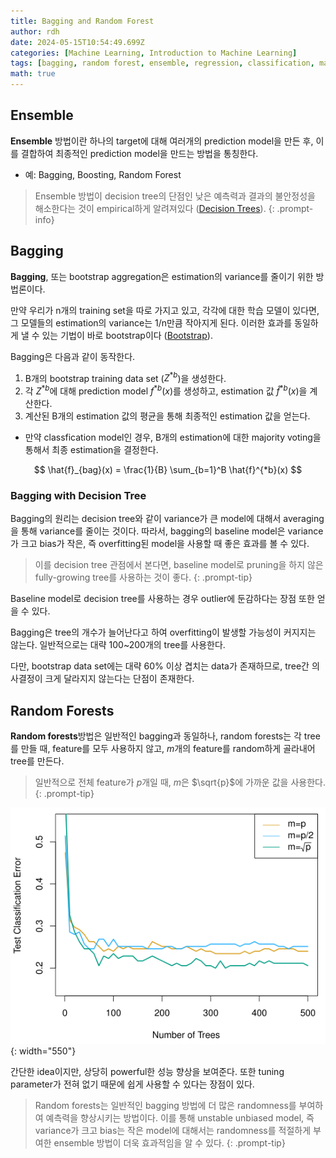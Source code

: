```yaml
---
title: Bagging and Random Forest
author: rdh
date: 2024-05-15T10:54:49.699Z
categories: [Machine Learning, Introduction to Machine Learning]
tags: [bagging, random forest, ensemble, regression, classification, machine learning]
math: true
---
```

## Ensemble
**Ensemble** 방법이란 하나의 target에 대해 여러개의 prediction model을 만든 후, 이를 결합하여 최종적인 prediction model을 만드는 방법을 통칭한다.

* 예: Bagging, Boosting, Random Forest

> Ensemble 방법이 decision tree의 단점인 낮은 예측력과 결과의 불안정성을 해소한다는 것이 empirical하게 알려져있다 ([Decision Trees](https://rohdonghyun.github.io/posts/Decision-Trees/)).
{: .prompt-info}

## Bagging
**Bagging**, 또는 bootstrap aggregation은 estimation의 variance를 줄이기 위한 방법론이다.

만약 우리가 n개의 training set을 따로 가지고 있고, 각각에 대한 학습 모델이 있다면, 그 모델들의 estimation의 variance는 1/n만큼 작아지게 된다. 이러한 효과를 동일하게 낼 수 있는 기법이 바로 bootstrap이다 ([Bootstrap](https://rohdonghyun.github.io/posts/Bootstrap/)). 

Bagging은 다음과 같이 동작한다.

1. B개의 bootstrap training data set ($Z^{\ast b}$)을 생성한다. 
2. 각 $Z^{\ast b}$에 대해 prediction model $f^{*b}(x)$를 생성하고, estimation 값 $\hat{f}^{*b}(x)$을 계산한다.
3. 계산된 B개의 estimation 값의 평균을 통해 최종적인 estimation 값을 얻는다.
  * 만약 classfication model인 경우, B개의 estimation에 대한 majority voting을 통해서 최종 estimation을 결정한다.

$$
\hat{f}_{bag}(x) = \frac{1}{B} \sum_{b=1}^B \hat{f}^{*b}(x)
$$

### Bagging with Decision Tree
Bagging의 원리는 decision tree와 같이 variance가 큰 model에 대해서 averaging을 통해 variance를 줄이는 것이다. 따라서, bagging의 baseline model은 variance가 크고 bias가 작은, 즉 overfitting된 model을 사용할 때 좋은 효과를 볼 수 있다.

> 이를 decision tree 관점에서 본다면, baseline model로 pruning을 하지 않은 fully-growing tree를 사용하는 것이 좋다.
{: .prompt-tip}

Baseline model로 decision tree를 사용하는 경우 outlier에 둔감하다는 장점 또한 얻을 수 있다.

Bagging은 tree의 개수가 늘어난다고 하여 overfitting이 발생할 가능성이 커지지는 않는다. 일반적으로는 대략 100~200개의 tree를 사용한다.

다만, bootstrap data set에는 대략 60% 이상 겹치는 data가 존재하므로, tree간 의사결정이 크게 달라지지 않는다는 단점이 존재한다.

## Random Forests
**Random forests**방법은 일반적인 bagging과 동일하나, random forests는 각 tree를 만들 때, feature를 모두 사용하지 않고, $m$개의 feature를 random하게 골라내어 tree를 만든다.

> 일반적으로 전체 feature가 $p$개일 때, $m$은 $\sqrt{p}$에 가까운 값을 사용한다. 
{: .prompt-tip}

![](/assets/img/bagging-and-random-forest-01.png){: width="550"}

간단한 idea이지만, 상당히 powerful한 성능 향상을 보여준다. 또한 tuning parameter가 전혀 없기 때문에 쉽게 사용할 수 있다는 장점이 있다.

> Random forests는 일반적인 bagging 방법에 더 많은 randomness를 부여하여 예측력을 향상시키는 방법이다. 이를 통해 unstable unbiased model, 즉 variance가 크고 bias는 작은 model에 대해서는 randomness를 적절하게 부여한 ensemble 방법이 더욱 효과적임을 알 수 있다.
{: .prompt-tip}